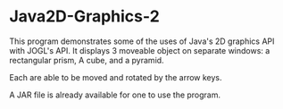 # Java2D-Graphics-2
This program demonstrates some of the uses of Java's 2D graphics API with JOGL's API.
It displays 3 moveable object on separate windows: a rectangular prism, A cube, and a pyramid.

Each are able to be moved and rotated by the arrow keys.

A JAR file is already available for one to use the program.

